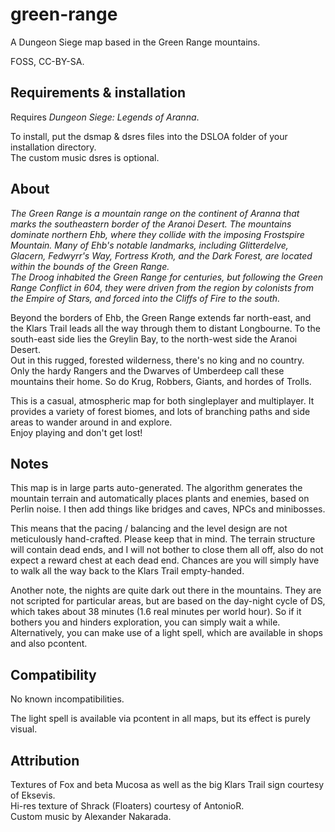 # green-range
A Dungeon Siege map based in the Green Range mountains.

FOSS, CC-BY-SA.

## Requirements & installation
Requires _Dungeon Siege: Legends of Aranna_.

To install, put the dsmap & dsres files into the DSLOA folder of your installation directory.\
The custom music dsres is optional.

## About
_The Green Range is a mountain range on the continent of Aranna that marks the southeastern border of the Aranoi Desert.
The mountains dominate northern Ehb, where they collide with the imposing Frostspire Mountain.
Many of Ehb's notable landmarks, including Glitterdelve, Glacern, Fedwyrr's Way, Fortress Kroth, and the Dark Forest,
are located within the bounds of the Green Range.\
The Droog inhabited the Green Range for centuries, but following the Green Range Conflict in 604,
they were driven from the region by colonists from the Empire of Stars, and forced into the Cliffs of Fire to the south._

Beyond the borders of Ehb, the Green Range extends far north-east, and the Klars Trail leads all the way through them to distant Longbourne.
To the south-east side lies the Greylin Bay, to the north-west side the Aranoi Desert.\
Out in this rugged, forested wilderness, there's no king and no country.
Only the hardy Rangers and the Dwarves of Umberdeep call these mountains their home. So do Krug, Robbers, Giants, and hordes of Trolls.

This is a casual, atmospheric map for both singleplayer and multiplayer.
It provides a variety of forest biomes, and lots of branching paths and side areas to wander around in and explore.\
Enjoy playing and don't get lost!

## Notes
This map is in large parts auto-generated.
The algorithm generates the mountain terrain and automatically places plants and enemies,
based on Perlin noise. I then add things like bridges and caves, NPCs and minibosses.

This means that the pacing / balancing and the level design are not meticulously hand-crafted.
Please keep that in mind.
The terrain structure will contain dead ends, and I will not bother to close them all off,
also do not expect a reward chest at each dead end.
Chances are you will simply have to walk all the way back to the Klars Trail empty-handed.

Another note, the nights are quite dark out there in the mountains.
They are not scripted for particular areas, but are based on the day-night cycle of DS,
which takes about 38 minutes (1.6 real minutes per world hour).
So if it bothers you and hinders exploration, you can simply wait a while.\
Alternatively, you can make use of a light spell, which are available in shops and also pcontent.

## Compatibility

No known incompatibilities.

The light spell is available via pcontent in all maps, but its effect is purely visual.

## Attribution
Textures of Fox and beta Mucosa as well as the big Klars Trail sign courtesy of Eksevis.\
Hi-res texture of Shrack (Floaters) courtesy of AntonioR.\
Custom music by Alexander Nakarada.
